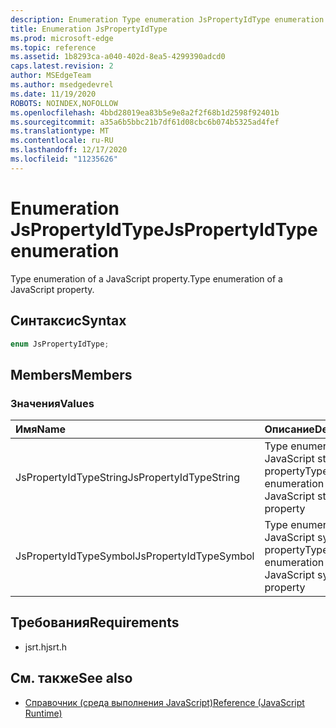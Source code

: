 ```yaml
---
description: Enumeration Type enumeration JsPropertyIdType enumeration property JavaScript.
title: Enumeration JsPropertyIdType
ms.prod: microsoft-edge
ms.topic: reference
ms.assetid: 1b8293ca-a040-402d-8ea5-4299390adcd0
caps.latest.revision: 2
author: MSEdgeTeam
ms.author: msedgedevrel
ms.date: 11/19/2020
ROBOTS: NOINDEX,NOFOLLOW
ms.openlocfilehash: 4bbd28019ea83b5e9e8a2f2f68b1d2598f92401b
ms.sourcegitcommit: a35a6b5bbc21b7df61d08cbc6b074b5325ad4fef
ms.translationtype: MT
ms.contentlocale: ru-RU
ms.lasthandoff: 12/17/2020
ms.locfileid: "11235626"
---
```

# <span data-ttu-id="8b5be-103">Enumeration JsPropertyIdType</span><span class="sxs-lookup"><span data-stu-id="8b5be-103">JsPropertyIdType enumeration</span></span>  

<span data-ttu-id="8b5be-104">Type enumeration of a JavaScript property.</span><span class="sxs-lookup"><span data-stu-id="8b5be-104">Type enumeration of a JavaScript property.</span></span>  

## <span data-ttu-id="8b5be-105">Синтаксис</span><span class="sxs-lookup"><span data-stu-id="8b5be-105">Syntax</span></span>  

```cpp
enum JsPropertyIdType;  
```  

## <span data-ttu-id="8b5be-106">Members</span><span class="sxs-lookup"><span data-stu-id="8b5be-106">Members</span></span>  

### <span data-ttu-id="8b5be-107">Значения</span><span class="sxs-lookup"><span data-stu-id="8b5be-107">Values</span></span>  

| <span data-ttu-id="8b5be-108">Имя</span><span class="sxs-lookup"><span data-stu-id="8b5be-108">Name</span></span> | <span data-ttu-id="8b5be-109">Описание</span><span class="sxs-lookup"><span data-stu-id="8b5be-109">Description</span></span> |  
|:--- |:--- |  
| <span data-ttu-id="8b5be-110">JsPropertyIdTypeString</span><span class="sxs-lookup"><span data-stu-id="8b5be-110">JsPropertyIdTypeString</span></span> | <span data-ttu-id="8b5be-111">Type enumeration of a JavaScript string property</span><span class="sxs-lookup"><span data-stu-id="8b5be-111">Type enumeration of a JavaScript string property</span></span> |  
| <span data-ttu-id="8b5be-112">JsPropertyIdTypeSymbol</span><span class="sxs-lookup"><span data-stu-id="8b5be-112">JsPropertyIdTypeSymbol</span></span> | <span data-ttu-id="8b5be-113">Type enumeration of a JavaScript symbol property</span><span class="sxs-lookup"><span data-stu-id="8b5be-113">Type enumeration of a JavaScript symbol property</span></span> |  

## <span data-ttu-id="8b5be-114">Требования</span><span class="sxs-lookup"><span data-stu-id="8b5be-114">Requirements</span></span>  

*   <span data-ttu-id="8b5be-115">jsrt.h</span><span class="sxs-lookup"><span data-stu-id="8b5be-115">jsrt.h</span></span>  

## <span data-ttu-id="8b5be-116">См. также</span><span class="sxs-lookup"><span data-stu-id="8b5be-116">See also</span></span>  

*   [<span data-ttu-id="8b5be-117">Справочник (среда выполнения JavaScript)</span><span class="sxs-lookup"><span data-stu-id="8b5be-117">Reference (JavaScript Runtime)</span></span>](../chakra-hosting/reference-javascript-runtime.md)  

